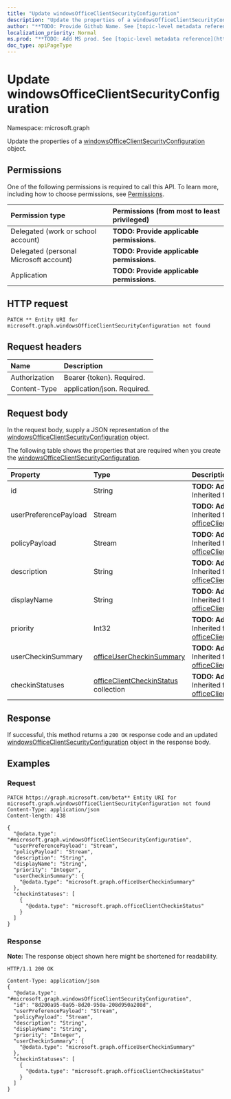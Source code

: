 ```yaml
---
title: "Update windowsOfficeClientSecurityConfiguration"
description: "Update the properties of a windowsOfficeClientSecurityConfiguration object."
author: "**TODO: Provide Github Name. See [topic-level metadata reference](https://msgo.azurewebsites.net/add/document/guidelines/metadata.html#topic-level-metadata)**"
localization_priority: Normal
ms.prod: "**TODO: Add MS prod. See [topic-level metadata reference](https://msgo.azurewebsites.net/add/document/guidelines/metadata.html#topic-level-metadata)**"
doc_type: apiPageType
---
```


# Update windowsOfficeClientSecurityConfiguration
Namespace: microsoft.graph

Update the properties of a [windowsOfficeClientSecurityConfiguration](../resources/windowsofficeclientsecurityconfiguration.md) object.

## Permissions
One of the following permissions is required to call this API. To learn more, including how to choose permissions, see [Permissions](/graph/permissions-reference).

|Permission type|Permissions (from most to least privileged)|
|:---|:---|
|Delegated (work or school account)|**TODO: Provide applicable permissions.**|
|Delegated (personal Microsoft account)|**TODO: Provide applicable permissions.**|
|Application|**TODO: Provide applicable permissions.**|

## HTTP request

<!-- {
  "blockType": "ignored"
}
-->
``` http
PATCH ** Entity URI for microsoft.graph.windowsOfficeClientSecurityConfiguration not found
```

## Request headers
|Name|Description|
|:---|:---|
|Authorization|Bearer {token}. Required.|
|Content-Type|application/json. Required.|

## Request body
In the request body, supply a JSON representation of the [windowsOfficeClientSecurityConfiguration](../resources/windowsofficeclientsecurityconfiguration.md) object.

The following table shows the properties that are required when you create the [windowsOfficeClientSecurityConfiguration](../resources/windowsofficeclientsecurityconfiguration.md).

|Property|Type|Description|
|:---|:---|:---|
|id|String|**TODO: Add Description** Inherited from [entity](../resources/entity.md)|
|userPreferencePayload|Stream|**TODO: Add Description** Inherited from [officeClientConfiguration](../resources/intune-officeclientconfiguration.md)|
|policyPayload|Stream|**TODO: Add Description** Inherited from [officeClientConfiguration](../resources/intune-officeclientconfiguration.md)|
|description|String|**TODO: Add Description** Inherited from [officeClientConfiguration](../resources/intune-officeclientconfiguration.md)|
|displayName|String|**TODO: Add Description** Inherited from [officeClientConfiguration](../resources/intune-officeclientconfiguration.md)|
|priority|Int32|**TODO: Add Description** Inherited from [officeClientConfiguration](../resources/intune-officeclientconfiguration.md)|
|userCheckinSummary|[officeUserCheckinSummary](../resources/intune-officeusercheckinsummary.md)|**TODO: Add Description** Inherited from [officeClientConfiguration](../resources/intune-officeclientconfiguration.md)|
|checkinStatuses|[officeClientCheckinStatus](../resources/intune-officeclientcheckinstatus.md) collection|**TODO: Add Description** Inherited from [officeClientConfiguration](../resources/intune-officeclientconfiguration.md)|



## Response

If successful, this method returns a `200 OK` response code and an updated [windowsOfficeClientSecurityConfiguration](../resources/windowsofficeclientsecurityconfiguration.md) object in the response body.

## Examples

### Request
<!-- {
  "blockType": "request",
  "name": "update_windowsofficeclientsecurityconfiguration"
}
-->
``` http
PATCH https://graph.microsoft.com/beta** Entity URI for microsoft.graph.windowsOfficeClientSecurityConfiguration not found
Content-Type: application/json
Content-length: 438

{
  "@odata.type": "#microsoft.graph.windowsOfficeClientSecurityConfiguration",
  "userPreferencePayload": "Stream",
  "policyPayload": "Stream",
  "description": "String",
  "displayName": "String",
  "priority": "Integer",
  "userCheckinSummary": {
    "@odata.type": "microsoft.graph.officeUserCheckinSummary"
  },
  "checkinStatuses": [
    {
      "@odata.type": "microsoft.graph.officeClientCheckinStatus"
    }
  ]
}
```


### Response
**Note:** The response object shown here might be shortened for readability.
<!-- {
  "blockType": "response",
  "truncated": true
}
-->
``` http
HTTP/1.1 200 OK

Content-Type: application/json
{
  "@odata.type": "#microsoft.graph.windowsOfficeClientSecurityConfiguration",
  "id": "8d200a95-0a95-8d20-950a-208d950a208d",
  "userPreferencePayload": "Stream",
  "policyPayload": "Stream",
  "description": "String",
  "displayName": "String",
  "priority": "Integer",
  "userCheckinSummary": {
    "@odata.type": "microsoft.graph.officeUserCheckinSummary"
  },
  "checkinStatuses": [
    {
      "@odata.type": "microsoft.graph.officeClientCheckinStatus"
    }
  ]
}
```

